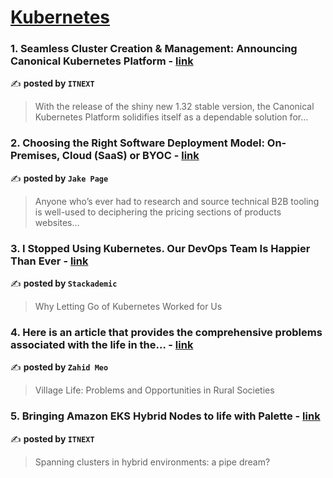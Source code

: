 
<h1><a href=https://medium.com/tag/kubernetes/recommended target="_blank" rel="noopener noreferrer">Kubernetes</a></h1>
<h3>1. Seamless Cluster Creation & Management: Announcing Canonical Kubernetes Platform - <a href="https://medium.com/itnext/seamless-cluster-creation-management-announcing-canonical-kubernetes-platform-a6a03f345ca5" target="_blank" rel="noopener noreferrer">link</a></h3>

✍️ **posted by `ITNEXT`**

<blockquote>With the release of the shiny new 1.32 stable version, the Canonical Kubernetes Platform solidifies itself as a dependable solution for…</blockquote>

<h3>2. Choosing the Right Software Deployment Model: On-Premises, Cloud (SaaS) or BYOC - <a href="https://medium.com/@jake.page91/choosing-the-right-software-deployment-model-on-premises-cloud-saas-or-byoc-be3304153f09" target="_blank" rel="noopener noreferrer">link</a></h3>

✍️ **posted by `Jake Page`**

<blockquote>Anyone who’s ever had to research and source technical B2B tooling is well-used to deciphering the pricing sections of products websites…</blockquote>

<h3>3. I Stopped Using Kubernetes. Our DevOps Team Is Happier Than Ever - <a href="https://medium.com/stackademic/i-stopped-using-kubernetes-our-devops-team-is-happier-than-ever-a5519f916ec0" target="_blank" rel="noopener noreferrer">link</a></h3>

✍️ **posted by `Stackademic`**

<blockquote>Why Letting Go of Kubernetes Worked for Us</blockquote>

<h3>4. Here is an article that provides the comprehensive problems associated with the life in the… - <a href="https://medium.com/@meozahid47/here-is-an-article-that-provides-the-comprehensive-problems-associated-with-the-life-in-the-7b9374e9d67b" target="_blank" rel="noopener noreferrer">link</a></h3>

✍️ **posted by `Zahid Meo`**

<blockquote>Village Life: Problems and Opportunities in Rural Societies</blockquote>

<h3>5. Bringing Amazon EKS Hybrid Nodes to life with Palette - <a href="https://medium.com/itnext/bringing-amazon-eks-hybrid-nodes-to-life-with-palette-584734449503" target="_blank" rel="noopener noreferrer">link</a></h3>

✍️ **posted by `ITNEXT`**

<blockquote>Spanning clusters in hybrid environments: a pipe dream?</blockquote>

